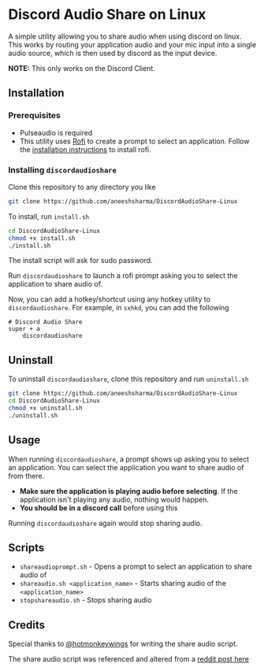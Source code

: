# Discord Audio Share on Linux

A simple utility allowing you to share audio when using discord on linux. This
works by routing your application audio and your mic input into a single audio
source, which is then used by discord as the input device.

**NOTE:** This only works on the Discord Client.

## Installation

### Prerequisites

- Pulseaudio is required
- This utility uses [Rofi](https://github.com/davatorium/rofi) to create a prompt
to select an application. Follow the [installation instructions](https://github.com/davatorium/rofi/blob/next/INSTALL.md#install-distribution)
to install rofi.


### Installing `discordaudioshare`

Clone this repository to any directory you like

```bash
git clone https://github.com/aneeshsharma/DiscordAudioShare-Linux
```

To install, run `install.sh`

```bash
cd DiscordAudioShare-Linux
chmod +x install.sh
./install.sh
```

The install script will ask for sudo password.

Run `discordaudioshare` to launch a rofi prompt asking you to select the application
to share audio of.

Now, you can add a hotkey/shortcut using any hotkey utility to `discordaudioshare`.
For example, in `sxhkd`, you can add the following

```
# Discord Audio Share
super + a
    discordaudioshare
```

## Uninstall

To uninstall `discordaudioshare`, clone this repository and run `uninstall.sh`

```bash
git clone https://github.com/aneeshsharma/DiscordAudioShare-Linux
cd DiscordAudioShare-Linux
chmod +x uninstall.sh
./uninstall.sh
```

## Usage

When running `discordaudioshare`, a prompt shows up asking you to select an application.
You can select the application you want to share audio of from there.
- **Make sure the application is playing audio before selecting**. If the application isn't
  playing any audio, nothing would happen.
- **You should be in a discord call** before using this

Running `discordaudioshare` again would stop sharing audio.

## Scripts

- `shareaudioprompt.sh` - Opens a prompt to select an application to share audio of
- `shareaudio.sh <application_name>` - Starts sharing audio of the `<application_name>`
- `stopshareaudio.sh` - Stops sharing audio

## Credits
Special thanks to [@hotmonkeywings](https://github.com/hotmonkeywings) for writing the share audio script.

The share audio script was referenced and altered from a [reddit post here](https://www.reddit.com/r/linux_gaming/comments/hwq6qq/comment/fz3vbxi/?utm_source=share&utm_medium=web2x&context=3)
